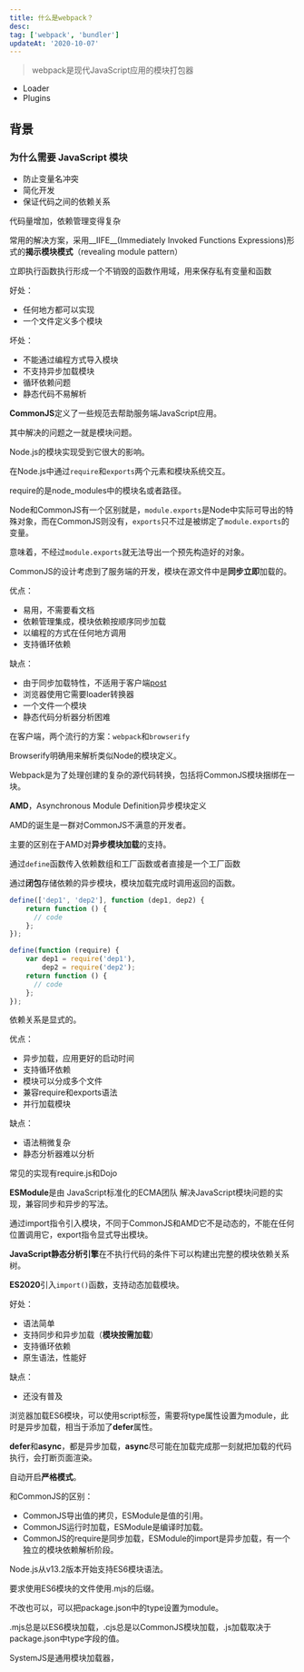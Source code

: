 ```yaml
---
title: 什么是webpack？
desc: 
tag: ['webpack', 'bundler']
updateAt: '2020-10-07'
---
```


> webpack是现代JavaScript应用的模块打包器

- Loader
- Plugins



## 背景

### 为什么需要 JavaScript 模块

- 防止变量名冲突
- 简化开发
- 保证代码之间的依赖关系



代码量增加，依赖管理变得复杂

常用的解决方案，采用__IIFE__(Immediately Invoked Functions Expressions)形式的**揭示模块模式**（revealing module pattern）

立即执行函数执行形成一个不销毁的函数作用域，用来保存私有变量和函数

好处：

- 任何地方都可以实现
- 一个文件定义多个模块

坏处：

- 不能通过编程方式导入模块
- 不支持异步加载模块
- 循环依赖问题
- 静态代码不易解析

**CommonJS**定义了一些规范去帮助服务端JavaScript应用。

其中解决的问题之一就是模块问题。

Node.js的模块实现受到它很大的影响。

在Node.js中通过`require`和`exports`两个元素和模块系统交互。

require的是node_modules中的模块名或者路径。

Node和CommonJS有一个区别就是，`module.exports`是Node中实际可导出的特殊对象，而在CommonJS则没有，`exports`只不过是被绑定了`module.exports`的变量。

意味着，不经过`module.exports`就无法导出一个预先构造好的对象。

CommonJS的设计考虑到了服务端的开发，模块在源文件中是**同步立即**加载的。

优点：

- 易用，不需要看文档
- 依赖管理集成，模块依赖按顺序同步加载
- 以编程的方式在任何地方调用
- 支持循环依赖

缺点：

- 由于同步加载特性，不适用于客户端[post](https://www.cnblogs.com/wbxjiayou/p/6197678.html)
- 浏览器使用它需要loader转换器
- 一个文件一个模块
- 静态代码分析器分析困难

在客户端，两个流行的方案：`webpack`和`browserify`

Browserify明确用来解析类似Node的模块定义。

Webpack是为了处理创建的复杂的源代码转换，包括将CommonJS模块捆绑在一块。

**AMD**，Asynchronous Module Definition异步模块定义

AMD的诞生是一群对CommonJS不满意的开发者。

主要的区别在于AMD对**异步模块加载**的支持。



通过`define`函数传入依赖数组和工厂函数或者直接是一个工厂函数

通过**闭包**存储依赖的异步模块，模块加载完成时调用返回的函数。

```js
define(['dep1', 'dep2'], function (dep1, dep2) {
    return function () {
      // code
    };
});

define(function (require) {
    var dep1 = require('dep1'),
        dep2 = require('dep2');
    return function () {
      // code
    };
});
```

依赖关系是显式的。

优点：

- 异步加载，应用更好的启动时间
- 支持循环依赖
- 模块可以分成多个文件
- 兼容require和exports语法
- 并行加载模块

缺点：

- 语法稍微复杂
- 静态分析器难以分析

常见的实现有require.js和Dojo



**ESModule**是由 JavaScript标准化的ECMA团队 解决JavaScript模块问题的实现，兼容同步和异步的写法。

通过import指令引入模块，不同于CommonJS和AMD它不是动态的，不能在任何位置调用它，export指令显式导出模块。

**JavaScript静态分析引擎**在不执行代码的条件下可以构建出完整的模块依赖关系树。

**ES2020**引入`import()`函数，支持动态加载模块。

好处：

- 语法简单
- 支持同步和异步加载（**模块按需加载**）
- 支持循环依赖
- 原生语法，性能好

缺点：

- 还没有普及

浏览器加载ES6模块，可以使用script标签，需要将type属性设置为module，此时是异步加载，相当于添加了**defer**属性。

**defer**和**async**，都是异步加载，**async**尽可能在加载完成那一刻就把加载的代码执行，会打断页面渲染。

自动开启**严格模式**。

和CommonJS的区别：

- CommonJS导出值的拷贝，ESModule是值的引用。
- CommonJS运行时加载，ESModule是编译时加载。
- CommonJS的require是同步加载，ESModule的import是异步加载，有一个独立的模块依赖解析阶段。

Node.js从v13.2版本开始支持ES6模块语法。

要求使用ES6模块的文件使用.mjs的后缀。

不改也可以，可以把package.json中的type设置为module。

.mjs总是以ES6模块加载，.cjs总是以CommonJS模块加载，.js加载取决于package.json中type字段的值。



SystemJS是通用模块加载器，
